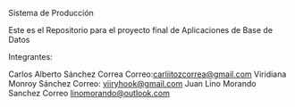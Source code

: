 ﻿Sistema de Producción

Este es el Repositorio para el
proyecto final de Aplicaciones de Base de Datos
 
Integrantes:

Carlos Alberto Sánchez Correa Correo:carliitozcorrea@gmail.com
Viridiana Monroy Sánchez  Correo: viiryhook@gmail.com
Juan Lino Morando Sanchez   Correo   linomorando@outlook.com

